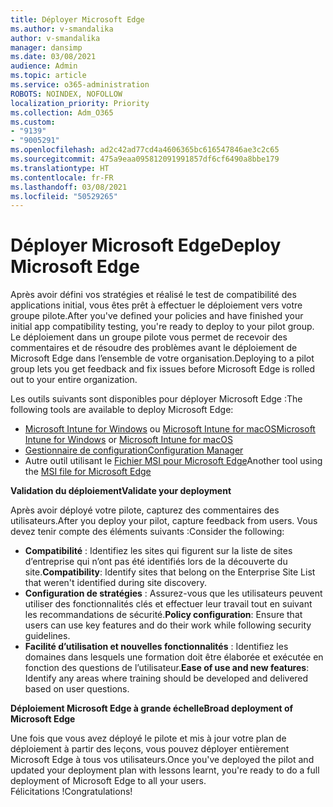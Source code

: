 ```yaml
---
title: Déployer Microsoft Edge
ms.author: v-smandalika
author: v-smandalika
manager: dansimp
ms.date: 03/08/2021
audience: Admin
ms.topic: article
ms.service: o365-administration
ROBOTS: NOINDEX, NOFOLLOW
localization_priority: Priority
ms.collection: Adm_O365
ms.custom:
- "9139"
- "9005291"
ms.openlocfilehash: ad2c42ad77cd4a4606365bc616547846ae3c2c65
ms.sourcegitcommit: 475a9eaa095812091991857df6cf6490a8bbe179
ms.translationtype: HT
ms.contentlocale: fr-FR
ms.lasthandoff: 03/08/2021
ms.locfileid: "50529265"
---
```

# <a name="deploy-microsoft-edge"></a><span data-ttu-id="b332e-102">Déployer Microsoft Edge</span><span class="sxs-lookup"><span data-stu-id="b332e-102">Deploy Microsoft Edge</span></span>

<span data-ttu-id="b332e-103">Après avoir défini vos stratégies et réalisé le test de compatibilité des applications initial, vous êtes prêt à effectuer le déploiement vers votre groupe pilote.</span><span class="sxs-lookup"><span data-stu-id="b332e-103">After you've defined your policies and have finished your initial app compatibility testing, you're ready to deploy to your pilot group.</span></span> <span data-ttu-id="b332e-104">Le déploiement dans un groupe pilote vous permet de recevoir des commentaires et de résoudre des problèmes avant le déploiement de Microsoft Edge dans l’ensemble de votre organisation.</span><span class="sxs-lookup"><span data-stu-id="b332e-104">Deploying to a pilot group lets you get feedback and fix issues before Microsoft Edge is rolled out to your entire organization.</span></span>

<span data-ttu-id="b332e-105">Les outils suivants sont disponibles pour déployer Microsoft Edge :</span><span class="sxs-lookup"><span data-stu-id="b332e-105">The following tools are available to deploy Microsoft Edge:</span></span>

- <span data-ttu-id="b332e-106">[Microsoft Intune for Windows](https://docs.microsoft.com/mem/intune/apps/apps-windows-edge) ou [Microsoft Intune for macOS](https://docs.microsoft.com/mem/intune/apps/apps-edge-macos)</span><span class="sxs-lookup"><span data-stu-id="b332e-106">[Microsoft Intune for Windows](https://docs.microsoft.com/mem/intune/apps/apps-windows-edge) or [Microsoft Intune for macOS](https://docs.microsoft.com/mem/intune/apps/apps-edge-macos)</span></span>
- [<span data-ttu-id="b332e-107">Gestionnaire de configuration</span><span class="sxs-lookup"><span data-stu-id="b332e-107">Configuration Manager</span></span>](https://docs.microsoft.com/DeployEdge/deploy-edge-with-configuration-manager)
- <span data-ttu-id="b332e-108">Autre outil utilisant le [Fichier MSI pour Microsoft Edge](https://www.microsoft.com/edge/business/download)</span><span class="sxs-lookup"><span data-stu-id="b332e-108">Another tool using the [MSI file for Microsoft Edge](https://www.microsoft.com/edge/business/download)</span></span>

<span data-ttu-id="b332e-109">**Validation du déploiement**</span><span class="sxs-lookup"><span data-stu-id="b332e-109">**Validate your deployment**</span></span>

<span data-ttu-id="b332e-110">Après avoir déployé votre pilote, capturez des commentaires des utilisateurs.</span><span class="sxs-lookup"><span data-stu-id="b332e-110">After you deploy your pilot, capture feedback from users.</span></span> <span data-ttu-id="b332e-111">Vous devez tenir compte des éléments suivants :</span><span class="sxs-lookup"><span data-stu-id="b332e-111">Consider the following:</span></span>
- <span data-ttu-id="b332e-112">**Compatibilité** : Identifiez les sites qui figurent sur la liste de sites d’entreprise qui n’ont pas été identifiés lors de la découverte du site.</span><span class="sxs-lookup"><span data-stu-id="b332e-112">**Compatibility**: Identify sites that belong on the Enterprise Site List that weren't identified during site discovery.</span></span>
- <span data-ttu-id="b332e-113">**Configuration de stratégies** : Assurez-vous que les utilisateurs peuvent utiliser des fonctionnalités clés et effectuer leur travail tout en suivant les recommandations de sécurité.</span><span class="sxs-lookup"><span data-stu-id="b332e-113">**Policy configuration**: Ensure that users can use key features and do their work while following security guidelines.</span></span>
- <span data-ttu-id="b332e-114">**Facilité d’utilisation et nouvelles fonctionnalités** : Identifiez les domaines dans lesquels une formation doit être élaborée et exécutée en fonction des questions de l’utilisateur.</span><span class="sxs-lookup"><span data-stu-id="b332e-114">**Ease of use and new features**: Identify any areas where training should be developed and delivered based on user questions.</span></span>

<span data-ttu-id="b332e-115">**Déploiement Microsoft Edge à grande échelle**</span><span class="sxs-lookup"><span data-stu-id="b332e-115">**Broad deployment of Microsoft Edge**</span></span>

<span data-ttu-id="b332e-116">Une fois que vous avez déployé le pilote et mis à jour votre plan de déploiement à partir des leçons, vous pouvez déployer entièrement Microsoft Edge à tous vos utilisateurs.</span><span class="sxs-lookup"><span data-stu-id="b332e-116">Once you've deployed the pilot and updated your deployment plan with lessons learnt, you're ready to do a full deployment of Microsoft Edge to all your users.</span></span> <span data-ttu-id="b332e-117">Félicitations !</span><span class="sxs-lookup"><span data-stu-id="b332e-117">Congratulations!</span></span>

